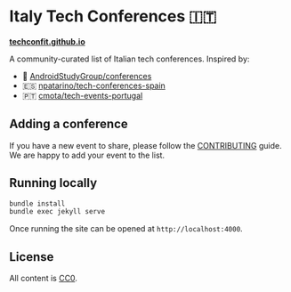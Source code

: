 # Italy Tech Conferences 🇮🇹

[**techconfit.github.io**](https://techconfit.github.io)

A community-curated list of Italian tech conferences.
Inspired by:

* 🤖 [AndroidStudyGroup/conferences](https://github.com/AndroidStudyGroup/conferences)
* 🇪🇸 [npatarino/tech-conferences-spain](https://github.com/npatarino/tech-conferences-spain)
* 🇵🇹 [cmota/tech-events-portugal](https://github.com/cmota/tech-events-portugal)

## Adding a conference

If you have a new event to share, please follow the [CONTRIBUTING](/CONTRIBUTING.md) guide. We are happy to add your event to the list.

## Running locally

```bash
bundle install
bundle exec jekyll serve
```

Once running the site can be opened at `http://localhost:4000`.

## License

All content is [CC0][1].

[1]: https://creativecommons.org/publicdomain/zero/1.0/
